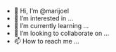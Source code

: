 - 👋 Hi, I’m @marijoel
- 👀 I’m interested in ...
- 🌱 I’m currently learning ...
- 💞️ I’m looking to collaborate on ...
- 📫 How to reach me ...

<!---
marijoel/marijoel is a ✨ special ✨ repository because its `README.md` (this file) appears on your GitHub profile.
You can click the Preview link to take a look at your changes.
--->
